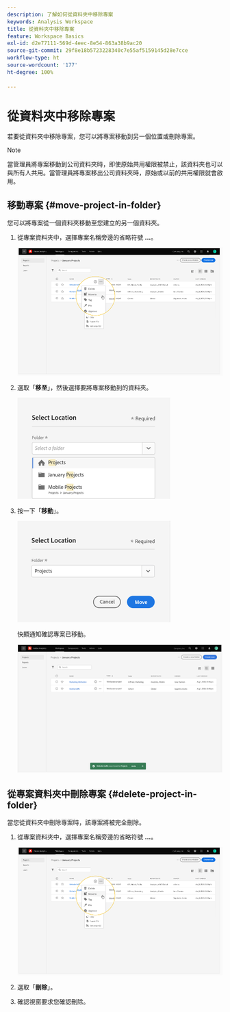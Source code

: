 ```yaml
---
description: 了解如何從資料夾中移除專案
keywords: Analysis Workspace
title: 從資料夾中移除專案
feature: Workspace Basics
exl-id: d2e77111-569d-4eec-8e54-863a38b9ac20
source-git-commit: 29f8e18b5723228340c7e55af5159145d28e7cce
workflow-type: ht
source-wordcount: '177'
ht-degree: 100%

---
```


# 從資料夾中移除專案

若要從資料夾中移除專案，您可以將專案移動到另一個位置或刪除專案。

>[!NOTE]
>
>當管理員將專案移動到公司資料夾時，即使原始共用權限被禁止，該資料夾也可以與所有人共用。當管理員將專案移出公司資料夾時，原始或以前的共用權限就會啟用。

## 移動專案 {#move-project-in-folder}

您可以將專案從一個資料夾移動至您建立的另一個資料夾。

1. 從專案資料夾中，選擇專案名稱旁邊的省略符號 **...**。

   ![](/help/analyze/analysis-workspace/build-workspace-project/assets/move1.png)

1. 選取「**移至**」，然後選擇要將專案移動到的資料夾。

   ![](/help/analyze/analysis-workspace/build-workspace-project/assets/move-select-location.png)

1. 按一下「**移動**」。

   ![](/help/analyze/analysis-workspace/build-workspace-project/assets/move-click-move.png)

   快顯通知確認專案已移動。

   ![](/help/analyze/analysis-workspace/build-workspace-project/assets/move-project-moved.png)

## 從專案資料夾中刪除專案 {#delete-project-in-folder}

當您從資料夾中刪除專案時，該專案將被完全刪除。

1. 從專案資料夾中，選擇專案名稱旁邊的省略符號 **...**。

   ![](/help/analyze/analysis-workspace/build-workspace-project/assets/move1.png)

1. 選取「**刪除**」。

1. 確認視窗要求您確認刪除。
